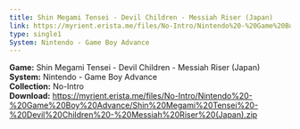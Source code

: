 ```yaml
---
title: Shin Megami Tensei - Devil Children - Messiah Riser (Japan)
link: https://myrient.erista.me/files/No-Intro/Nintendo%20-%20Game%20Boy%20Advance/Shin%20Megami%20Tensei%20-%20Devil%20Children%20-%20Messiah%20Riser%20(Japan).zip
type: single1
System: Nintendo - Game Boy Advance
---
```

<b>Game:</b> Shin Megami Tensei - Devil Children - Messiah Riser (Japan)<br>
<b>System:</b> Nintendo - Game Boy Advance<br>
<b>Collection:</b> No-Intro<br>
<b>Download:</b> https://myrient.erista.me/files/No-Intro/Nintendo%20-%20Game%20Boy%20Advance/Shin%20Megami%20Tensei%20-%20Devil%20Children%20-%20Messiah%20Riser%20(Japan).zip